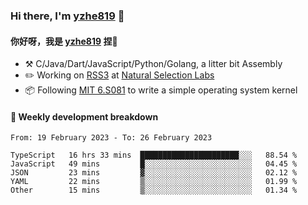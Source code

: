 ### Hi there, I'm [yzhe819](https://github.com/yzhe819) 👋

#### 你好呀，我是 [yzhe819](https://github.com/yzhe819) 捏👋

- :hammer_and_pick: C/Java/Dart/JavaScript/Python/Golang, a litter bit Assembly
- :pencil2: Working on [RSS3](https://github.com/NaturalSelectionLabs/RSS3) at [Natural Selection Labs](https://github.com/NaturalSelectionLabs)
- 📦 Following [MIT 6.S081](https://pdos.csail.mit.edu/6.S081/2020/) to write a simple operating system kernel



#### 📝 Weekly development breakdown

<!--START_SECTION:waka-->

```text
From: 19 February 2023 - To: 26 February 2023

TypeScript   16 hrs 33 mins  ██████████████████████░░░   88.54 %
JavaScript   49 mins         █░░░░░░░░░░░░░░░░░░░░░░░░   04.45 %
JSON         23 mins         ▓░░░░░░░░░░░░░░░░░░░░░░░░   02.12 %
YAML         22 mins         ▒░░░░░░░░░░░░░░░░░░░░░░░░   01.99 %
Other        15 mins         ▒░░░░░░░░░░░░░░░░░░░░░░░░   01.34 %
```

<!--END_SECTION:waka-->



